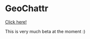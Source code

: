 # GeoChattr

[Click here!](https://sotif.github.io/GeoChattr/)

This is very much beta at the moment :)
